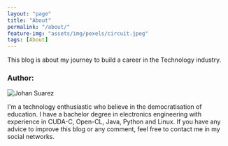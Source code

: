 ```yaml
---
layout: "page"
title: "About"
permalink: "/about/"
feature-img: "assets/img/pexels/circuit.jpeg"
tags: [About]
---
```


This blog is about my journey to build a career in the Technology industry.

### Author:

<div class="personal-img">
  <img src="{{ "assets/img/about/personal.jpeg" | relative_url }}" alt="Johan Suarez" style="%100">
</div>


I'm a technology enthusiastic who believe in the democratisation of education.
I have a bachelor degree in electronics engineering with experience in
CUDA-C, Open-CL, Java, Python and Linux. If you have any advice to improve this
blog or any comment, feel free to contact me in my social networks.
